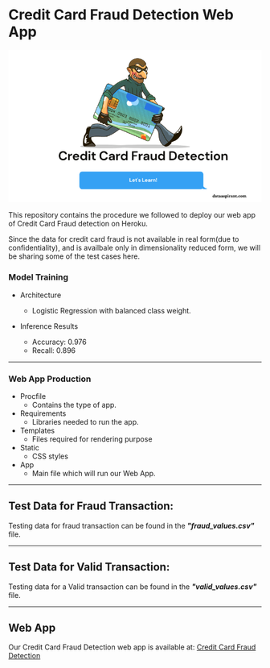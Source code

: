 # Credit Card Fraud Detection Web App

![My level of Imagery, lol](card_image.png)

This repository contains the procedure we followed to deploy our web app of Credit Card Fraud detection on Heroku.

Since the data for credit card fraud is not available in real form(due to confidentiality), and is availbale only in dimensionality reduced form, we will be sharing some of the test cases here.

### Model Training

- Architecture

  - Logistic Regression with balanced class weight.

- Inference Results
  - Accuracy: 0.976
  - Recall: 0.896

---

### Web App Production

- Procfile
  - Contains the type of app.
- Requirements
  - Libraries needed to run the app.
- Templates
  - Files required for rendering purpose
- Static
  - CSS styles
- App
  - Main file which will run our Web App.

---

<!-- ## Report

A thorough report on what we did can be found in *_FinalReport.md_* or *_FinalReport.pdf_* file.

**** -->

## Test Data for Fraud Transaction:

Testing data for fraud transaction can be found in the **_"fraud_values.csv"_** file.

---

## Test Data for Valid Transaction:

Testing data for a Valid transaction can be found in the **_"valid_values.csv"_** file.

---

## Web App

Our Credit Card Fraud Detection web app is available at: [Credit Card Fraud Detection](https://www.google.com/url?q=https://credit-card-fraud-detect-ion.herokuapp.com/&sa=D&source=hangouts&ust=1599890506172000&usg=AFQjCNFMw5kRvTCqhn-xm35d7hSq0sooYQ)
